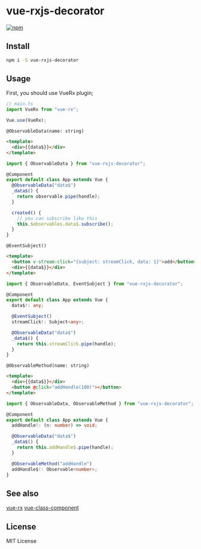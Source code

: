 # vue-rxjs-decorator

[![npm](https://img.shields.io/npm/v/vue-rxjs-decorator.svg)](https://www.npmjs.com/package/vue-rxjs-decorator)

## Install

```bash
npm i -S vue-rxjs-decorator
```

## Usage

First, you should use VueRx plugin;

```typescript
// main.ts
import VueRx from "vue-rx";

Vue.use(VueRx);
```

`@ObservableData(name: string)`

```html
<template>
  <div>{{data$}}</div>
</template>
```

```typescript
import { ObservableData } from "vue-rxjs-decorator";

@Component
export default class App extends Vue {
  @ObservableData("data$")
  _data$() {
    return observable.pipe(handle);
  }

  created() {
    // you can subscribe like this
    this.$observables.data$.subscribe();
  }
}
```

`@EventSubject()`

```html
<template>
  <button v-stream:click="{subject: streamClick, data: 1}">add</button>
  <div>{{data$}}</div>
</template>
```

```typescript
import { ObservableData, EventSubject } from "vue-rxjs-decorator";

@Component
export default class App extends Vue {
  data$!: any;

  @EventSubject()
  streamClick!: Subject<any>;

  @ObservableData("data$")
  _data$() {
    return this.streamClick.pipe(handle);
  }
}
```

`@ObservableMethod(name: string)`

```html
<template>
  <div>{{data$}}</div>
  <button @click="addHandle(100)"></button>
</template>
```

```typescript
import { ObservableData, ObservableMethod } from "vue-rxjs-decorator";

@Component
export default class App extends Vue {
  addHandle!: (n: number) => void;

  @ObservableData("data$")
  _data$() {
    return this.addHandle$.pipe(handle);
  }

  @ObservableMethod("addHandle")
  addHandle$!: Observable<number>;
}
```

## See also

[vue-rx](https://github.com/vuejs/vue-rx)
[vue-class-component](https://github.com/vuejs/vue-class-component)

## License

MIT License
